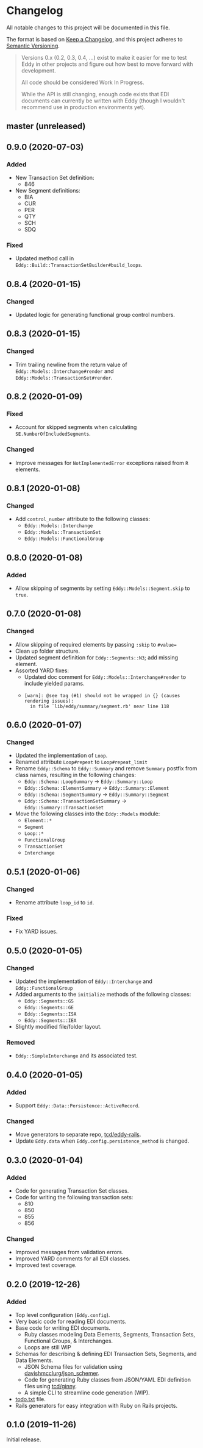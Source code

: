 # Changelog

All notable changes to this project will be documented in this file.

The format is based on [Keep a Changelog](https://keepachangelog.com/en/1.0.0/),
and this project adheres to [Semantic Versioning](https://semver.org/spec/v2.0.0.html).

> Versions 0.x (0.2, 0.3, 0.4, ...) exist to make it easier for me to test Eddy in other projects and figure out how best to move forward with development.
> 
> All code should be considered Work In Progress.
> 
> While the API is still changing, enough code exists that EDI documents can currently be written with Eddy (though I wouldn't recommend use in production environments yet).

## master (unreleased)

## 0.9.0 (2020-07-03)

### Added

- New Transaction Set definition:
    - 846
- New Segment definitions:
    - BIA
    - CUR
    - PER
    - QTY
    - SCH
    - SDQ

### Fixed

- Updated method call in `Eddy::Build::TransactionSetBuilder#build_loops`.

## 0.8.4 (2020-01-15)

### Changed

- Updated logic for generating functional group control numbers.

## 0.8.3 (2020-01-15)

### Changed

- Trim trailing newline from the return value of `Eddy::Models::Interchange#render` and `Eddy::Models::TransactionSet#render`.

## 0.8.2 (2020-01-09)

### Fixed

- Account for skipped segments when calculating `SE.NumberOfIncludedSegments`.

### Changed

- Improve messages for `NotImplementedError` exceptions raised  from `R` elements.

## 0.8.1 (2020-01-08)

### Changed

- Add `control_number` attribute to the following classes:
    - `Eddy::Models::Interchange`
    - `Eddy::Models::TransactionSet`
    - `Eddy::Models::FunctionalGroup`

## 0.8.0 (2020-01-08)

### Added

- Allow skipping of segments by setting `Eddy::Models::Segment.skip` to `true`.

## 0.7.0 (2020-01-08)

### Changed

- Allow skipping of required elements by passing `:skip` to `#value=`
- Clean up folder structure.
- Updated segment definition for `Eddy::Segments::N3`; add missing element.
- Assorted YARD fixes:
    - Updated doc comment for `Eddy::Models::Interchange#render` to include yielded params.
    - ```
      [warn]: @see tag (#1) should not be wrapped in {} (causes rendering issues): 
        in file `lib/eddy/summary/segment.rb' near line 118
      ```

## 0.6.0 (2020-01-07)

### Changed

- Updated the implementation of `Loop`.
- Renamed attribute `Loop#repeat` to `Loop#repeat_limit`
- Rename `Eddy::Schema` to `Eddy::Summary` and remove `Summary` postfix from class names, resulting in the following changes:
    - `Eddy::Schema::LoopSummary` -> `Eddy::Summary::Loop`
    - `Eddy::Schema::ElementSummary` -> `Eddy::Summary::Element`
    - `Eddy::Schema::SegmentSummary` -> `Eddy::Summary::Segment`
    - `Eddy::Schema::TransactionSetSummary` -> `Eddy::Summary::TransactionSet`
- Move the following classes into the `Eddy::Models` module:
    - `Element::*`
    - `Segment`
    - `Loop::*`
    - `FunctionalGroup`
    - `TransactionSet`
    - `Interchange`

## 0.5.1 (2020-01-06)

### Changed

- Rename attribute `loop_id` to `id`.

### Fixed

- Fix YARD issues.

## 0.5.0 (2020-01-05)

### Changed

- Updated the implementation of `Eddy::Interchange` and `Eddy::FunctionalGroup`
- Added arguments to the `initialize` methods of the following classes:
    - `Eddy::Segments::GS`
    - `Eddy::Segments::GE`
    - `Eddy::Segments::ISA`
    - `Eddy::Segments::IEA`
- Slightly modified file/folder layout.

### Removed

- `Eddy::SimpleInterchange` and its associated test.

## 0.4.0 (2020-01-05)

### Added

- Support `Eddy::Data::Persistence::ActiveRecord`.

### Changed

- Move generators to separate repo, [tcd/eddy-rails](https://github.com/tcd/eddy-rails).
- Update `Eddy.data` when `Eddy.config.persistence_method` is changed.

## 0.3.0 (2020-01-04)

### Added

- Code for generating Transaction Set classes.
- Code for writing the following transaction sets:
    - 810
    - 850
    - 855
    - 856

### Changed

- Improved messages from validation errors.
- Improved YARD comments for all EDI classes.
- Improved test coverage.

## 0.2.0 (2019-12-26)

### Added

- Top level configuration (`Eddy.config`).
- Very basic code for reading EDI documents.
- Base code for writing EDI documents.
    - Ruby classes modeling Data Elements, Segments, Transaction Sets, Functional Groups, & Interchanges.
    - Loops are still WIP
- Schemas for describing & defining EDI Transaction Sets, Segments, and Data Elements.
    - JSON Schema files for validation using [davishmcclurg/json_schemer](https://github.com/davishmcclurg/json_schemer).
    - Code for generating Ruby classes from JSON/YAML EDI definition files using [tcd/ginny](https://github.com/tcd/ginny).
    - A simple CLI to streamline code generation (WIP).
- [todo.txt](https://github.com/todotxt/todo.txt) file.
- Rails generators for easy integration with Ruby on Rails projects.

## 0.1.0 (2019-11-26)

Initial release.

